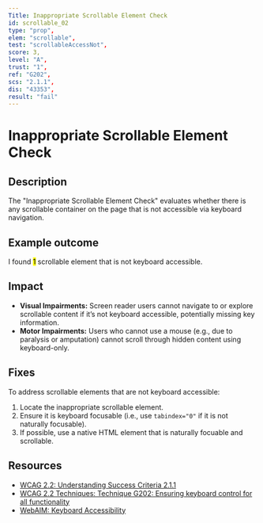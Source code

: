 ```yaml
---
Title: Inappropriate Scrollable Element Check
id: scrollable_02
type: "prop",
elem: "scrollable",
test: "scrollableAccessNot",
score: 3,
level: "A",
trust: "1",
ref: "G202",
scs: "2.1.1",
dis: "43353",
result: "fail"
---
```


# Inappropriate Scrollable Element Check

## Description

The "Inappropriate Scrollable Element Check" evaluates whether there is any scrollable container on the page that is not accessible via keyboard navigation.

## Example outcome

I found <mark>1</mark> scrollable element that is not keyboard accessible.

## Impact

- **Visual Impairments:** Screen reader users cannot navigate to or explore scrollable content if it’s not keyboard accessible, potentially missing key information.
- **Motor Impairments:** Users who cannot use a mouse (e.g., due to paralysis or amputation) cannot scroll through hidden content using keyboard-only.

## Fixes

To address scrollable elements that are not keyboard accessible:

1. Locate the inappropriate scrollable element.
2. Ensure it is keyboard focusable (i.e., use <code>tabindex="0"</code> if it is not naturally focusable).
3. If possible, use a native HTML element that is naturally focuable and scrollable.

## Resources

- [WCAG 2.2: Understanding Success Criteria 2.1.1](https://www.w3.org/WAI/WCAG22/Understanding/keyboard)
- [WCAG 2.2 Techniques: Technique G202: Ensuring keyboard control for all functionality](https://www.w3.org/WAI/WCAG22/Techniques/general/G202)
- [WebAIM: Keyboard Accessibility](https://webaim.org/techniques/keyboard/)
